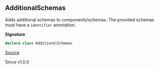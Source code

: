## AdditionalSchemas

Adds additional schemas to components/schemas.
The provided schemas must have a `identifier` annotation.

**Signature**

```ts
declare class AdditionalSchemas
```

[Source](https://github.com/Effect-TS/effect/tree/main/packages/platform/src/HttpApi.ts#L450)

Since v1.0.0